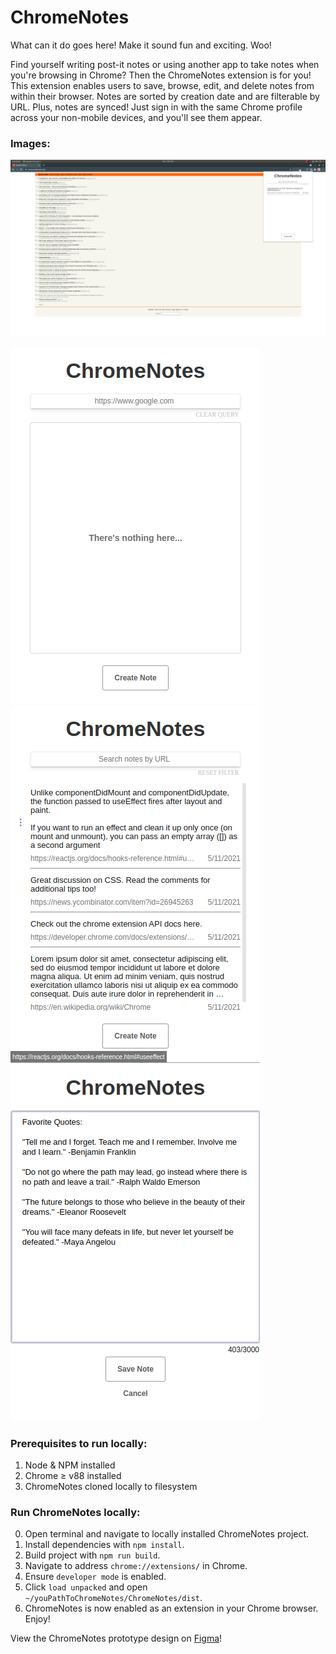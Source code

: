 # ChromeNotes

What can it do goes here! Make it sound fun and exciting. Woo!

Find yourself writing post-it notes or using another app to take notes when you're browsing in Chrome? Then the
ChromeNotes extension is for you! This extension enables users to save, browse, edit, and delete notes from within their
browser. Notes are sorted by creation date and are filterable by URL. Plus, notes are synced! Just sign
in with the same Chrome profile across your non-mobile devices, and you'll see them appear.

### Images:
![Browser view with ChromeNotes open](ChromeNotesExample__FullScreen.png)

![View of empty storage](ChromeNotesExample__Empty.png)
![View of all notes](ChromeNotesExample__Notes.png)
![View of creating a note](ChromeNotesExample__CreateNote.png)

### Prerequisites to run locally:

1) Node & NPM installed
2) Chrome &ge; v88 installed
3) ChromeNotes cloned locally to filesystem

### Run ChromeNotes locally:

0) Open terminal and navigate to locally installed ChromeNotes project.
1) Install dependencies with `npm install`.
2) Build project with `npm run build`.
3) Navigate to address `chrome://extensions/` in Chrome.
4) Ensure `developer mode` is enabled.
5) Click `load unpacked` and open `~/youPathToChromeNotes/ChromeNotes/dist`.
6) ChromeNotes is now enabled as an extension in your Chrome browser. Enjoy!

View the ChromeNotes prototype design
on [Figma](https://www.figma.com/file/NkYgkbzqDlh8dw8Rt9HY5L/ChromeNotes?node-id=0%3A1)!